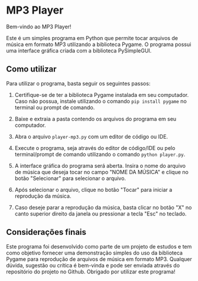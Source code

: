 # MP3 Player

Bem-vindo ao MP3 Player!

Este é um simples programa em Python que permite tocar arquivos de música em formato MP3 utilizando a biblioteca Pygame. O programa possui uma interface gráfica criada com a biblioteca PySimpleGUI.

## Como utilizar

Para utilizar o programa, basta seguir os seguintes passos:

1. Certifique-se de ter a biblioteca Pygame instalada em seu computador. Caso não possua, instale utilizando o comando `pip install pygame` no terminal ou prompt de comando.

2. Baixe e extraia a pasta contendo os arquivos do programa em seu computador.

3. Abra o arquivo `player-mp3.py` com um editor de código ou IDE.

4. Execute o programa, seja através do editor de código/IDE ou pelo terminal/prompt de comando utilizando o comando `python player.py`.

5. A interface gráfica do programa será aberta. Insira o nome do arquivo de música que deseja tocar no campo "NOME DA MÚSICA" e clique no botão "Selecionar" para selecionar o arquivo.

6. Após selecionar o arquivo, clique no botão "Tocar" para iniciar a reprodução da música.

7. Caso deseje parar a reprodução da música, basta clicar no botão "X" no canto superior direito da janela ou pressionar a tecla "Esc" no teclado.

## Considerações finais

Este programa foi desenvolvido como parte de um projeto de estudos e tem como objetivo fornecer uma demonstração simples do uso da biblioteca Pygame para reprodução de arquivos de música em formato MP3. Qualquer dúvida, sugestão ou crítica é bem-vinda e pode ser enviada através do repositório do projeto no Github. Obrigado por utilizar este programa!
